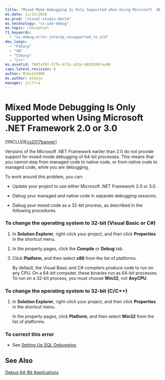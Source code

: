 ```yaml
---
title: "Mixed Mode Debugging Is Only Supported when Using Microsoft .NET Framework 2.0 or 3.0 | Microsoft Docs"
ms.date: 11/15/2016
ms.prod: "visual-studio-dev14"
ms.technology: "vs-ide-debug"
ms.topic: conceptual
f1_keywords: 
  - "vs.debug.error.interop_unsupported_to_old"
dev_langs: 
  - "FSharp"
  - "VB"
  - "CSharp"
  - "C++"
ms.assetid: f607af6f-57fe-472a-a32e-b6202067aa96
caps.latest.revision: 8
author: MikeJo5000
ms.author: mikejo
manager: jillfra
---
```

# Mixed Mode Debugging Is Only Supported when Using Microsoft .NET Framework 2.0 or 3.0
[!INCLUDE[vs2017banner](../includes/vs2017banner.md)]

Versions of the Microsoft .NET Framework earlier than 2.0 do not provide support for mixed-mode debugging of 64-bit processes. This means that you cannot step from managed code to native code, or from native code to managed code, while you are debugging.  
  
 To work around this problem, you can:  
  
- Update your project to use either Microsoft .NET Framework 2.0 or 3.0.  
  
- Debug your managed and native code in separate debugging sessions.  
  
- Debug your mixed code as a 32-bit process, as described in the following procedures.  
  
### To change the operating system to 32-bit (Visual Basic or C#)  
  
1. In **Solution Explorer**, right-click your project, and then click **Properties** in the shortcut menu.  
  
2. In the property pages, click the **Compile** or **Debug** tab.  
  
3. Click **Platform**, and then select **x86** from the list of platforms.  
  
     By default, the Visual Basic and C# compilers produce code to run on any CPU. On a 64-bit computer, these binaries run as 64-bit processes. To run on a 32-bit process, you must choose **Win32**, not **AnyCPU**.  
  
### To change the operating system to 32-bit (C/C++)  
  
1. In **Solution Explorer**, right-click your project, and then click **Properties** in the shortcut menu.  
  
     In the property pages, click **Platform**, and then select **Win32** from the list of platforms.  
  
### To correct this error  
  
- See [Setting Up SQL Debugging](https://msdn.microsoft.com/3db09e68-edcc-42de-9c22-4e97cfd55ab3).  
  
## See Also  
 [Debug 64-Bit Applications](../debugger/debug-64-bit-applications.md)
